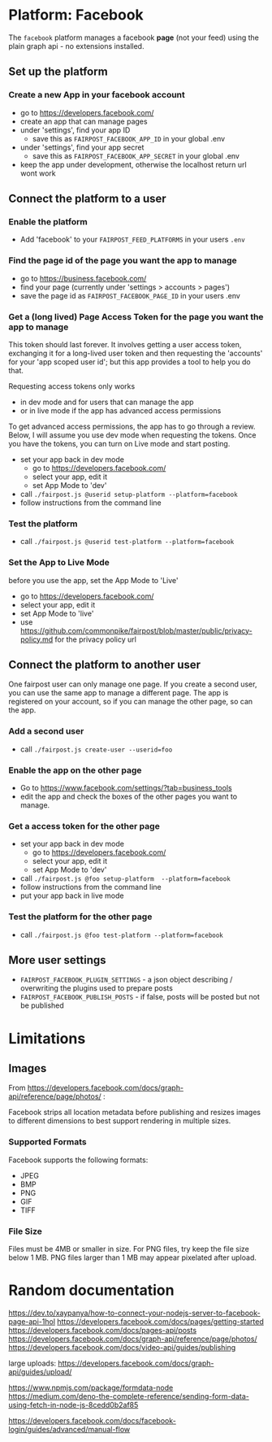 # Platform: Facebook

The `facebook` platform manages a facebook **page** (not your feed)
using the plain graph api - no extensions installed.


## Set up the platform


### Create a new App in your facebook account
 - go to https://developers.facebook.com/
 - create an app that can manage pages 
 - under 'settings', find your app ID 
   - save this as `FAIRPOST_FACEBOOK_APP_ID` in your global .env
 - under 'settings', find your app secret
   - save this as `FAIRPOST_FACEBOOK_APP_SECRET` in your global .env
 - keep the app under development, otherwise the localhost return url wont work

## Connect the platform to a user

### Enable the platform
 - Add 'facebook' to your `FAIRPOST_FEED_PLATFORMS` in your users `.env`


### Find the page id of the page you want the app to manage
  - go to https://business.facebook.com/
  - find your page (currently under 'settings > accounts > pages')
  - save the page id as `FAIRPOST_FACEBOOK_PAGE_ID` in your users .env

### Get a (long lived) Page Access Token for the page you want the app to manage

This token should last forever. It involves getting a user access token,
exchanging it for  a long-lived user token and 
then requesting the 'accounts' for your 'app scoped user id'; 
but this app provides a tool to help you do that.

Requesting access tokens only works 
 - in dev mode and for users that can manage the app
 - or in live mode if the app has advanced access permissions
 
To get advanced access permissions, the app has to go
through a review. Below, I will assume you use dev
mode when requesting the tokens. Once you have the 
tokens, you can turn on Live mode and start posting.


- set your app back in dev mode 
  - go to https://developers.facebook.com/
  - select your app, edit it 
  - set App Mode to 'dev'
- call `./fairpost.js @userid setup-platform --platform=facebook`
- follow instructions from the command line

### Test the platform
 - call `./fairpost.js @userid test-platform --platform=facebook`

### Set the App to Live Mode
before you use the app, set the App Mode to 'Live'
  - go to https://developers.facebook.com/
  - select your app, edit it 
  - set App Mode to 'live'
  - use https://github.com/commonpike/fairpost/blob/master/public/privacy-policy.md for the privacy policy url



## Connect the platform to another user

One fairpost user can only manage one page. If you create a second user, you can use the same app to manage a different page. The app is registered on your account, so if you can manage the other page, so can the app. 

### Add a second user 
- call `./fairpost.js create-user --userid=foo` 

### Enable the app on the other page 

- Go to https://www.facebook.com/settings/?tab=business_tools
- edit the app and check the boxes of the other pages you want to manage.

### Get a access token for the other page

- set your app back in dev mode 
  - go to https://developers.facebook.com/
  - select your app, edit it 
  - set App Mode to 'dev'
- call `./fairpost.js @foo setup-platform  --platform=facebook`
- follow instructions from the command line
- put your app back in live mode 

### Test the platform for the other page
 - call `./fairpost.js @foo test-platform --platform=facebook`

## More user settings 

 - `FAIRPOST_FACEBOOK_PLUGIN_SETTINGS` - a json object describing / overwriting the plugins used to prepare posts
 - `FAIRPOST_FACEBOOK_PUBLISH_POSTS` - if false, posts will be posted but not be published

# Limitations 

## Images 

From https://developers.facebook.com/docs/graph-api/reference/page/photos/ :

Facebook strips all location metadata before publishing and resizes images to different dimensions to best support rendering in multiple sizes.


### Supported Formats
Facebook supports the following formats:
 - JPEG
 - BMP
 - PNG
 - GIF
 - TIFF

### File Size

Files must be 4MB or smaller in size.
For PNG files, try keep the file size below 1 MB. PNG files larger than 1 MB may appear pixelated after upload.

# Random documentation

https://dev.to/xaypanya/how-to-connect-your-nodejs-server-to-facebook-page-api-1hol
https://developers.facebook.com/docs/pages/getting-started
https://developers.facebook.com/docs/pages-api/posts
https://developers.facebook.com/docs/graph-api/reference/page/photos/
https://developers.facebook.com/docs/video-api/guides/publishing

large uploads:
https://developers.facebook.com/docs/graph-api/guides/upload/

https://www.npmjs.com/package/formdata-node
https://medium.com/deno-the-complete-reference/sending-form-data-using-fetch-in-node-js-8cedd0b2af85

https://developers.facebook.com/docs/facebook-login/guides/advanced/manual-flow
